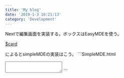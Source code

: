 ```yaml
---
title: 'My blog'
date: '2019-1-3 16:21:13'
category: 'Development'
---
```

Nextで編集画面を実装する。ボックスはEasyMDEを使う。

[$card](https://qiita.com/dojyorin/items/ba8847362a44bbdd3a7c)

によるとsimpleMDEの実装はこう。
´´´SimpleMDE.html
<!DOCTYPE html>
<html lang="ja">
    <head>
        <link rel="stylesheet" href="https://cdn.jsdelivr.net/npm/simplemde@latest/dist/simplemde.min.css">
        <script src="https://cdn.jsdelivr.net/npm/simplemde@latest/dist/simplemde.min.js"></script>
    </head>
    <body>
        <textarea id="mde"></textarea>
    </body>
    <script>
        const mde = new SimpleMDE({
            element: document.getElementById("mde")
        });
    </script>
</html>
´´´